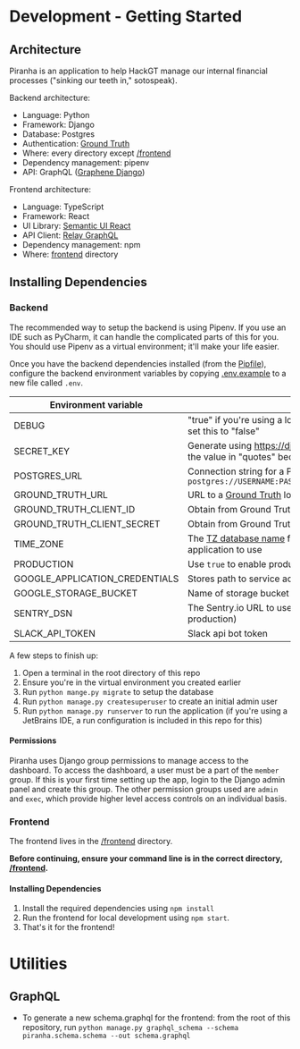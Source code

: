 # Development - Getting Started

## Architecture

Piranha is an application to help HackGT manage our internal financial processes ("sinking our teeth in," sotospeak).

Backend architecture:

- Language: Python
- Framework: Django
- Database: Postgres
- Authentication: [Ground Truth](https://github.com/hackgt/ground-truth)
- Where: every directory except [/frontend](/frontend)
- Dependency management: pipenv
- API: GraphQL ([Graphene Django](http://docs.graphene-python.org/projects/django/en/latest/))

Frontend architecture:

- Language: TypeScript
- Framework: React
- UI Library: [Semantic UI React](https://react.semantic-ui.com/)
- API Client: [Relay GraphQL](https://relay.dev/)
- Dependency management: npm
- Where: [frontend](/frontend) directory

## Installing Dependencies

### Backend

The recommended way to setup the backend is using Pipenv.  If you use an IDE such as PyCharm,
it can handle the complicated parts of this for you.  You should use Pipenv as a virtual environment; it'll make your life easier.

Once you have the backend dependencies installed (from the [Pipfile](Pipfile)),
configure the backend environment variables by copying [.env.example](.env.example)
to a new file called `.env`.

| Environment variable | Description |
| ------ | -----|
| DEBUG | "true" if you're using a local development build.  In production, set this to "false"
| SECRET_KEY | Generate using https://djecrety.ir/.  You'll probably need to put the value in "quotes" because it contains special characters |
| POSTGRES_URL | Connection string for a Postgres database.  Format: `postgres://USERNAME:PASSWORD@localhost:5432/DATABASE_NAME` |
| GROUND_TRUTH_URL | URL to a [Ground Truth](https://github.com/hackgt/ground-truth) login service for authenticating users.  |
| GROUND_TRUTH_CLIENT_ID | Obtain from Ground Truth admin panel |
| GROUND_TRUTH_CLIENT_SECRET | Obtain from Ground Truth admin panel |
| TIME_ZONE | The [TZ database name](https://en.wikipedia.org/wiki/List_of_tz_database_time_zones) for whatever timezone you want the application to use |
| PRODUCTION | Use `true` to enable production settings |
| GOOGLE_APPLICATION_CREDENTIALS | Stores path to service account credentials for Google Cloud |
| GOOGLE_STORAGE_BUCKET | Name of storage bucket in Google Cloud |
| SENTRY_DSN | The Sentry.io URL to use for error reporting (only used in production) |
| SLACK_API_TOKEN | Slack api bot token |

A few steps to finish up:
1. Open a terminal in the root directory of this repo
2. Ensure you're in the virtual environment you created earlier
3. Run `python mange.py migrate` to setup the database
4. Run `python manage.py createsuperuser` to create an initial admin user
5. Run `python manage.py runserver` to run the application (if you're using a JetBrains IDE, a run configuration is included in this repo for this)

#### Permissions
Piranha uses Django group permissions to manage access to the dashboard. To access the dashboard, a user must be a part
of the `member` group. If this is your first time setting up the app, login to the Django admin panel and create this group.
The other permission groups used are `admin` and `exec`, which provide higher level access controls on an individual basis.

### Frontend

The frontend lives in the [/frontend](/frontend) directory.

**Before continuing, ensure your command line is in the correct directory, [/frontend](/frontend).**

#### Installing Dependencies
1. Install the required dependencies using `npm install`
2. Run the frontend for local development using `npm start`.
2. That's it for the frontend!

# Utilities
## GraphQL

- To generate a new schema.graphql for the frontend: from the root of this repository, run `python manage.py graphql_schema --schema piranha.schema.schema --out schema.graphql`


